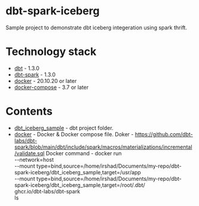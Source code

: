 # dbt-spark-iceberg
Sample project to demonstrate dbt iceberg integeration using spark thrift.
# Technology stack
* [dbt](https://www.getdbt.com/) - 1.3.0
* [dbt-spark](https://pypi.org/project/dbt-spark/) - 1.3.0
* [docker](https://docs.docker.com/) - 20.10.20 or later
* [docker-compose](https://docs.docker.com/compose/compose-file/compose-file-v3/) - 3.7 or later
# Contents
- [dbt_iceberg_sample](dbt_iceberg_sample/README.md) - dbt project folder.
- [docker](docker/Readme.md) - Docker & Docker compose file.
Doker - https://github.com/dbt-labs/dbt-spark/blob/main/dbt/include/spark/macros/materializations/incremental/validate.sql
Docker command - 
docker run \
--network=host \
--mount type=bind,source=/home/irshad/Documents/my-repo/dbt-spark-iceberg/dbt_iceberg_sample,target=/usr/app \
--mount type=bind,source=/home/irshad/Documents/my-repo/dbt-spark-iceberg/dbt_iceberg_sample,target=/root/.dbt/ \
ghcr.io/dbt-labs/dbt-spark \
ls



